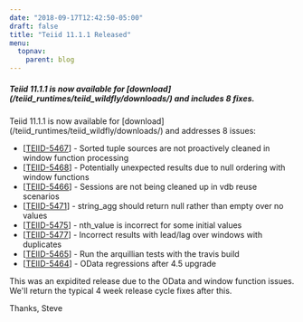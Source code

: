 ```yaml
---
date: "2018-09-17T12:42:50-05:00"
draft: false
title: "Teiid 11.1.1 Released"
menu:
  topnav:
    parent: blog
---
```


##### Teiid 11.1.1 is now available for [download] (/teiid_runtimes/teiid_wildfly/downloads/) and includes 8 fixes.

<!--more-->

Teiid 11.1.1 is now available for [download] (/teiid_runtimes/teiid_wildfly/downloads/) and addresses 8 issues:

<ul>
<li>[<a href='https://issues.jboss.org/browse/TEIID-5467'>TEIID-5467</a>] -         Sorted tuple sources are not proactively cleaned in window function processing
</li>
<li>[<a href='https://issues.jboss.org/browse/TEIID-5468'>TEIID-5468</a>] -         Potentially unexpected results due to null ordering with window functions
</li>
<li>[<a href='https://issues.jboss.org/browse/TEIID-5466'>TEIID-5466</a>] -         Sessions are not being cleaned up in vdb reuse scenarios
</li>
<li>[<a href='https://issues.jboss.org/browse/TEIID-5471'>TEIID-5471</a>] -         string_agg should return null rather than empty over no values
</li>
<li>[<a href='https://issues.jboss.org/browse/TEIID-5475'>TEIID-5475</a>] -         nth_value is incorrect for some initial values
</li>
<li>[<a href='https://issues.jboss.org/browse/TEIID-5477'>TEIID-5477</a>] -         Incorrect results with lead/lag over windows with duplicates
</li>
<li>[<a href='https://issues.jboss.org/browse/TEIID-5465'>TEIID-5465</a>] -         Run the arquillian tests with the travis build
</li>
<li>[<a href='https://issues.jboss.org/browse/TEIID-5464'>TEIID-5464</a>] -         OData regressions after 4.5 upgrade
</li>
</ul>

This was an expidited release due to the OData and window function issues.  We'll return the typical 4 week release cycle fixes after this.

Thanks,
Steve
